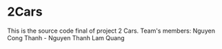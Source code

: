 # 2Cars
This is the source code final of project 2 Cars.
Team's members:
Nguyen Cong Thanh - Nguyen Thanh Lam Quang
